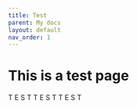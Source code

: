 ```yaml
---
title: Test
parent: My docs
layout: default
nav_order: 1
---
```

# This is a test page

T E S T T E S T T E S T 
